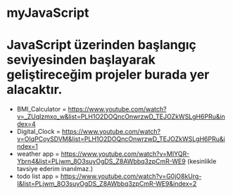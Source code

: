 # myJavaScript

# JavaScript üzerinden başlangıç seviyesinden başlayarak geliştireceğim projeler burada yer alacaktır.


- BMI_Calculator = https://www.youtube.com/watch?v=_ZUqIzmxo_w&list=PLH1O2DOQncOnwrzwD_TEJOZkWSLgH6PRu&index=4
- Digital_Clock = https://www.youtube.com/watch?v=OIqPCoySDVM&list=PLH1O2DOQncOnwrzwD_TEJOZkWSLgH6PRu&index=1
- weather app = https://www.youtube.com/watch?v=MIYQR-Ybrn4&list=PLjwm_8O3suyOgDS_Z8AWbbq3zpCmR-WE9 (kesinlikle tavsiye ederim inanılmaz.)
- todo list app = https://www.youtube.com/watch?v=G0jO8kUrg-I&list=PLjwm_8O3suyOgDS_Z8AWbbq3zpCmR-WE9&index=2
